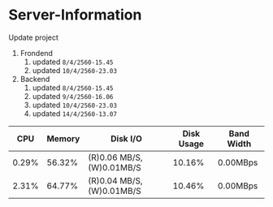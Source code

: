 # Server-Information

Update project
1. Frondend
    1. updated `8/4/2560-15.45`
    2. updated `10/4/2560-23.03`
2. Backend
    1. updated `8/4/2560-15.45`
    2. updated `9/4/2560-16.06`
    3. updated `10/4/2560-23.03`
    4. updated `14/4/2560-13.07`
    
|CPU  |Memory|Disk I/O                 |Disk Usage|Band Width|
|-----|------|-------------------------|----------|----------|
|0.29%|56.32%|(R)0.06 MB/S, (W)0.01MB/S|10.16%    |0.00MBps  |
|2.31%|64.77%|(R)0.04 MB/S, (W)0.01MB/S|10.46%    |0.00MBps  |
